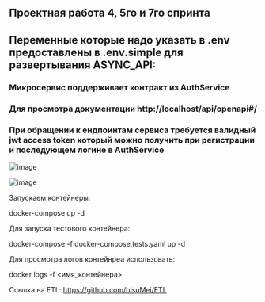 ## Проектная работа 4, 5го и 7го спринта

## Переменные которые надо указать в .env предоставлены в .env.simple для развертывания ASYNC_API:

### Микросервис поддерживает контракт из AuthService

### Для просмотра документации http://localhost/api/openapi#/

### При обращении к ендпоинтам сервиса требуется валидный jwt access token который можно получить при регистрации и последующем логине в AuthService

![image](https://user-images.githubusercontent.com/62523428/154866443-19e5c1e3-3b71-44dc-84fc-a2f02bb6cef7.png)

![image](https://user-images.githubusercontent.com/62523428/154866476-f39f9ca1-b8d8-4063-a9ec-a0f845366aa0.png)




Запускаем контейнеры:

docker-compose up -d


Для запуска тестового контейнера:

docker-compose -f docker-compose.tests.yaml up -d

Для просмотра логов контейнреа использовать:

docker logs -f <имя_контейнера>


Ссылка на ETL: https://github.com/bisuMei/ETL
